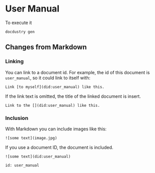 # User Manual

To execute it

    docdustry gen

## Changes from Markdown

### Linking

You can link to a document id.
For example, the id of this document is `user_manual`,
so it could link to itself with:

    Link [to myself](did:user_manual) like this.

If the link text is omitted,
the title of the linked document is insert.

    Link to the [](did:user_manual) like this.

### Inclusion

With Markdown you can include images like this:

    ![some text](image.jpg)

If you use a document ID, the document is included.

    ![some text](did:user_manual)


```docdustry-docmeta
id: user_manual
```

